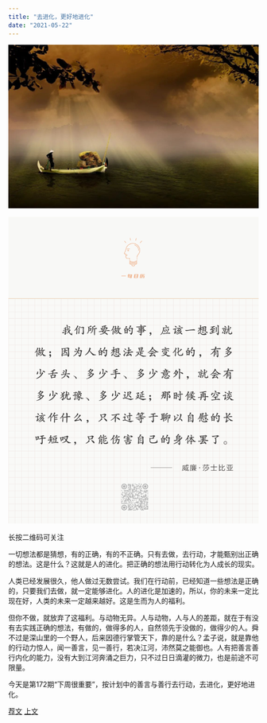 ```yaml
---
title: "去进化，更好地进化"
date: "2021-05-22"
---
```


![连岳文章](images/连岳文章picture-25.jpg)

  

![连岳文章](images/连岳文章picture-26.jpg)

长按二维码可关注

  

一切想法都是猜想，有的正确，有的不正确。只有去做，去行动，才能甄别出正确的想法。这是什么？这就是人的进化。把正确的想法用行动转化为人成长的现实。

  

人类已经发展很久，他人做过无数尝试。我们在行动前，已经知道一些想法是正确的，只要我们去做，就一定能够进化。人的进化是加速的，所以，你的未来一定比现在好，人类的未来一定越来越好。这是生而为人的福利。

  

但你不做，就放弃了这福利。与动物无异。人与动物，人与人的差距，就在于有没有去实践正确的想法，有做的，做得多的人，自然领先于没做的，做得少的人。舜不过是深山里的一个野人，后来因德行掌管天下，靠的是什么？孟子说，就是靠他的行动力惊人，闻一善言，见一善行，若决江河，沛然莫之能御也。人有把善言善行内化的能力，没有大到江河奔涌之巨力，只不过日日滴灌的微力，也是前途不可限量。

  

今天是第172期“下周很重要”，按计划中的善言与善行去行动，去进化，更好地进化。

  

[荐文](http://mp.weixin.qq.com/s?__biz=MjM5NDU0Mjk2MQ==&mid=2651633621&idx=1&sn=391a0f3c513ddea2708e27325d612143&chksm=bd7e33cb8a09badda47207058a3e48ba471917439ab9505ce5fae513acf1100fa953f0fda36b&scene=21#wechat_redirect) [上文](http://mp.weixin.qq.com/s?__biz=MjM5NDU0Mjk2MQ==&mid=2651705359&idx=1&sn=157dcf27aef22c663598b1d43858ec48&chksm=bd7f54118a08dd0700b8377d69072007bc74aff9cbbb5efcd14715a9b522bc3ad8f7c0db9df4&scene=21#wechat_redirect)

